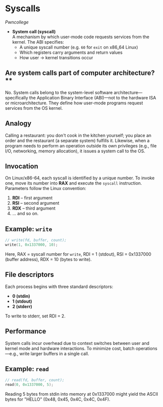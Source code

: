 # Syscalls
*Pwncollege* 

- **System call (syscall)**  
  A mechanism by which user-mode code requests services from the kernel. The ABI specifies:
  - A unique syscall number (e.g. `60` for `exit` on x86_64 Linux)  
  - Which registers carry arguments and return values  
  - How user → kernel transitions occur  


## Are system calls part of computer architecture?**
No. System calls belong to the system-level software architecture—specifically the Application Binary Interface (ABI)—not to the hardware ISA or microarchitecture. They define how user-mode programs request services from the OS kernel.

## Analogy

Calling a restaurant: you don't cook in the kitchen yourself; you place an order and the restaurant (a separate system) fulfills it. Likewise, when a program needs to perform an operation outside its own privileges (e.g., file I/O, networking, memory allocation), it issues a system call to the OS.

## Invocation

On Linux/x86-64, each syscall is identified by a unique number. To invoke one, move its number into **RAX** and execute the `syscall` instruction. Parameters follow the Linux convention:

1. **RDI** – first argument
2. **RSI** – second argument
3. **RDX** – third argument
4. ... and so on.

## Example: `write`

```c
// write(fd, buffer, count);
write(1, 0x1337000, 10);
```

Here, RAX = syscall number for `write`,
RDI = 1 (stdout),
RSI = 0x1337000 (buffer address),
RDX = 10 (bytes to write).

## File descriptors

Each process begins with three standard descriptors:

* **0 (stdin)**
* **1 (stdout)**
* **2 (stderr)**

To write to stderr, set RDI = 2.

## Performance 

System calls incur overhead due to context switches between user and kernel mode and hardware interactions. To minimize cost, batch operations—e.g., write larger buffers in a single call.

## Example: `read`

```c
// read(fd, buffer, count);
read(0, 0x1337000, 5);
```

Reading 5 bytes from stdin into memory at 0x1337000 might yield the ASCII bytes for "HELLO" (0x48, 0x45, 0x4C, 0x4C, 0x4F).

